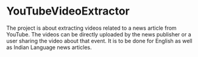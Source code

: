 # YouTubeVideoExtractor
The project is about extracting videos related to a news article from YouTube. The videos can
be directly uploaded by the news publisher or a user sharing the video about that event. It is to
be done for English as well as Indian Language news articles.
